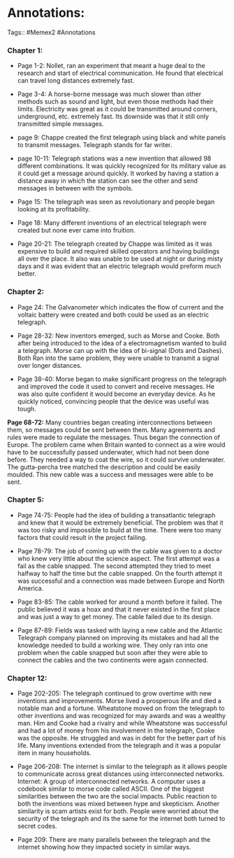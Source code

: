 
# Annotations:

Tags:: #Memex2 #Annotations 

### **Chapter 1:**
- Page 1-2: Nollet, ran an experiment that meant a huge deal to the research and start of electrical communication. He found that electrical can travel long distances extremely fast.

- Page 3-4: A horse-borne message was much slower than other methods such as sound and light, but even those methods had their limits. Electricity was great as it could be transmitted around corners, underground, etc. extremely fast. Its downside was that it still only transmitted simple messages.

- page 9: Chappe created the first telegraph using black and white panels to transmit messages. Telegraph stands for far writer.

- page 10-11: Telegraph stations was a new invention that allowed 98 different combinations. It was quickly recognized for its military value as it could get a message around quickly. It worked by having a station a distance away in which the station can see the other and send messages in between with the symbols.

- Page 15: The telegraph was seen as revolutionary and people began looking at its profitability.

- Page 18: Many different inventions of an electrical telegraph were created but none ever came into fruition.

- Page 20-21: The telegraph created by Chappe was limited as it was expensive to build and required skilled operators and having buildings all over the place. It also was unable to be used at night or during misty days and it was evident that an electric telegraph would preform much better.

### **Chapter 2:**
- Page 24: The Galvanometer which indicates the flow of current and the voltaic battery were created and both could be used as an electric telegraph.

- Page 28-32: New inventors emerged, such as Morse and Cooke. Both after being introduced to the idea of a electromagnetism wanted to build a telegraph. Morse can up with the idea of bi-signal (Dots and Dashes). Both Ran into the same problem, they were unable to transmit a signal over longer distances.

- Page 38-40: Morse began to make significant progress on the telegraph and improved the code it used to convert and receive messages. He was also quite confident it would become an everyday device. As he quickly noticed, convincing people that the device was useful was tough.

**Page 68-72:** Many countries began creating interconnections between them, so messages could be sent between them. Many agreements and rules were made to regulate the messages. Thus began the connection of Europe. The problem came when Britain wanted to connect as a wire would have to be successfully passed underwater, which had not been done before. They needed a way to coat the wire, so it could survive underwater. The gutta-percha tree matched the description and could be easily moulded. This new cable was a success and messages were able to be sent.

### **Chapter 5:**
- Page 74-75: People had the idea of building a transatlantic telegraph and knew that it would be extremely beneficial. The problem was that it was too risky and impossible to build at the time. There were too many factors that could result in the project failing.

- Page 78-79: The job of coming up with the cable was given to a doctor who knew very little about the science aspect. The first attempt was a fail as the cable snapped. The second attempted they tried to meet halfway to half the time but the cable snapped. On the fourth attempt it was successful and a connection was made between Europe and North America.

- Page 83-85: The cable worked for around a month before it failed. The public believed it was a hoax and that it never existed in the first place and was just a way to get money. The cable failed due to its design.

- Page 87-89: Fields was tasked with laying a new cable and the Atlantic Telegraph company planned on improving its mistakes and had all the knowledge needed to build a working wire. They only ran into one problem when the cable snapped but soon after they were able to connect the cables and the two continents were again connected.

### **Chapter 12:**
- Page 202-205: The telegraph continued to grow overtime with new inventions and improvements. Morse lived a prosperous life and died a notable man and a fortune. Wheatstone moved on from the telegraph to other inventions and was recognized for may awards and was a wealthy man. Him and Cooke had a rivalry and while Wheatstone was successful and had a lot of money from his involvement in the telegraph, Cooke was the opposite. He struggled and was in debt for the better part of his life. Many inventions extended from the telegraph and it was a popular item in many households.

- Page 206-208: The internet is similar to the telegraph as it allows people to communicate across great distances using interconnected networks. Internet: A group of interconnected networks. A computer uses a codebook similar to morse code called ASCII. One of the biggest similarities between the two are the social impacts. Public reaction to both the inventions was mixed between hype and skepticism. Another similarity is scam artists exist for both. People were worried about the security of the telegraph and its the same for the internet both turned to secret codes.

- Page 209: There are many parallels between the telegraph and the internet showing how they impacted society in similar ways.